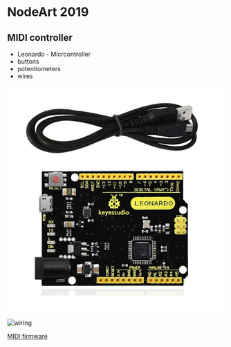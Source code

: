 # NodeArt 2019



## MIDI controller

* Leonardo - Micrcontroller
* buttons
* potentiometers
* wires

![leonardo](leonardo.jpg)


![wiring](wiring.png)


[MIDI firmware](midi_firmware)
